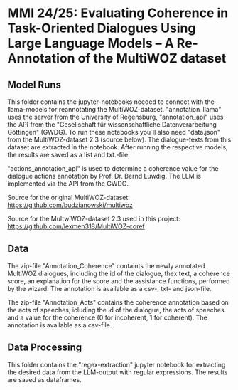 # MMI 24/25: Evaluating Coherence in Task-Oriented Dialogues Using Large Language Models – A Re-Annotation of the MultiWOZ dataset

## Model Runs
This folder contains the jupyter-notebooks needed to connect with the llama-models for reannotating the MultiWOZ-dataset. "annotation_llama" uses the server from the University of Regensburg, "annotation_api" uses the API from the "Gesellschaft für wissenschaftliche Datenverarbeitung Göttingen" (GWDG). To run these notebooks you`ll also need "data.json" from the MultiWOZ-dataset 2.3 (source below). The dialogue-texts from this dataset are extracted in the notebook. After running the respective models, the results are saved as a list and txt.-file. 

"actions_annotation_api" is used to determine a coherence value for the dialogue actions annotation by Prof. Dr. Bernd Luwdig. The LLM is implemented via the API from the GWDG.  

Source for the original MultiWOZ-dataset: https://github.com/budzianowski/multiwoz

Source for the MultwiWOZ-dataset 2.3 used in this project: https://github.com/lexmen318/MultiWOZ-coref

## Data

The zip-file "Annotation_Coherence" containts the newly annotated MultiWOZ dialogues, including the id of the dialogue, thex text, a coherence score, an explanation for the score and the assistance functions, performed by the wizard. The annotation is available as a csv-, txt- and json-file.

The zip-file "Annotation_Acts" contains the coherence annotation based on the acts of speeches, icluding the id of the dialogue, the acts of speeches and a value for the coherence (0 for incoherent, 1 for coherent). The annotation is available as a csv-file.

## Data Processing
This folder contains the "regex-extraction" jupyter notebook for extracting the desired data from the LLM-output with regular expressions. The results are saved as dataframes. 
